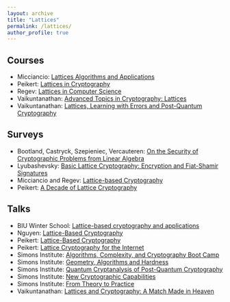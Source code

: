 ```yaml
---
layout: archive
title: "Lattices"
permalink: /lattices/
author_profile: true
---
```


## Courses

- Micciancio: [Lattices Algorithms and Applications](https://cseweb.ucsd.edu/classes/fa19/cse206A-a)
- Peikert: [Lattices in Cryptography](https://web.eecs.umich.edu/~cpeikert/lic15)
- Regev: [Lattices in Computer Science](https://cims.nyu.edu/~regev/teaching/lattices_fall_2009/index.html)
- Vaikuntanathan: [Advanced Topics in Cryptography: Lattices](https://people.csail.mit.edu/vinodv/6876-Fall2015/index.html)
- Vaikuntanathan: [Lattices, Learning with Errors and Post-Quantum Cryptography](https://people.csail.mit.edu/vinodv/CS294)

## Surveys

- Bootland, Castryck, Szepieniec, Vercauteren: [On the Security of Cryptographic
Problems from Linear Algebra](https://eprint.iacr.org/2021/1354.pdf)
- Lyubashevsky: [Basic Lattice Cryptography: Encryption and Fiat-Shamir Signatures](https://drive.google.com/file/d/1JTdW5ryznp-dUBBjN12QbvWz9R41NDGU/view)
- Micciancio and Regev: [Lattice-based Cryptography](https://cseweb.ucsd.edu/~daniele/papers/PostQuantum.pdf)
- Peikert: [A Decade of Lattice Cryptography](https://web.eecs.umich.edu/~cpeikert/pubs/lattice-survey.pdf)

## Talks

- BIU Winter School: [Lattice-based cryptography and applications](http://cyber.biu.ac.il/event/the-2nd-biu-winter-school)
- Nguyen: [Lattice-Based Cryptography](https://youtu.be/MG6g04R_Ims)
- Peikert: [Lattice-Based Cryptography](https://youtu.be/FVFw_qb1ZkY)
- Peikert: [Lattice Cryptography for the Internet](https://youtu.be/uycY1O9f2Nw)
- Simons Institute: [Algorithms, Complexity, and Cryptography Boot Camp](https://simons.berkeley.edu/workshops/schedule/10563)
- Simons Institute: [Geometry, Algorithms and Hardness](https://simons.berkeley.edu/workshops/schedule/10564)
- Simons Institute: [Quantum Cryptanalysis of Post-Quantum Cryptography](https://simons.berkeley.edu/workshops/schedule/14097)
- Simons Institute: [New Cryptographic Capabilities](https://simons.berkeley.edu/workshops/schedule/10566)
- Simons Institute: [From Theory to Practice](https://simons.berkeley.edu/workshops/schedule/10565)
- Vaikuntanathan: [Lattices and Cryptography: A Match Made in Heaven](https://youtu.be/5LGwaICJ5sw)
